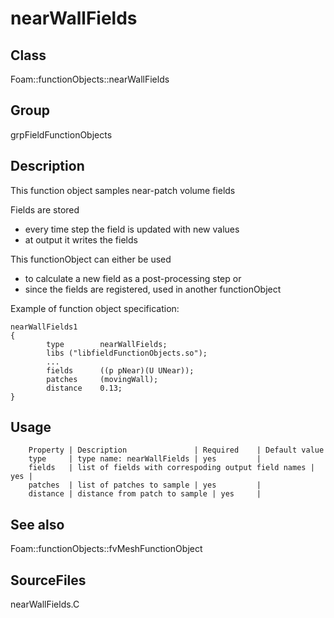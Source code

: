 # nearWallFields 
## Class
Foam::functionObjects::nearWallFields

## Group
grpFieldFunctionObjects

## Description
This function object samples near-patch volume fields

Fields are stored
- every time step the field is updated with new values
- at output it writes the fields

This functionObject can either be used
- to calculate a new field as a  post-processing step or
- since the fields are registered, used in another functionObject

Example of function object specification:
```
nearWallFields1
{
        type        nearWallFields;
        libs ("libfieldFunctionObjects.so");
        ...
        fields      ((p pNear)(U UNear));
        patches     (movingWall);
        distance    0.13;
}
```

## Usage

        Property | Description               | Required    | Default value
        type     | type name: nearWallFields | yes         |
        fields   | list of fields with correspoding output field names | yes |
        patches  | list of patches to sample | yes         |
        distance | distance from patch to sample | yes     |


## See also
Foam::functionObjects::fvMeshFunctionObject

## SourceFiles
nearWallFields.C

